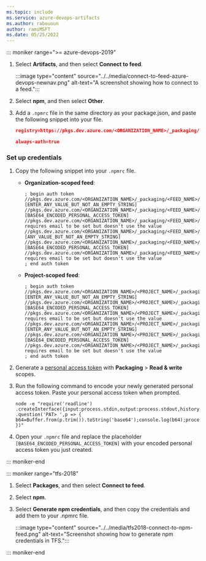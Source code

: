 ```yaml
---
ms.topic: include
ms.service: azure-devops-artifacts
ms.author: rabououn
author: ramiMSFT
ms.date: 05/25/2022
---
```


::: moniker range=">= azure-devops-2019"

1. Select **Artifacts**, and then select **Connect to feed**.

    :::image type="content" source="../../media/connect-to-feed-azure-devops-newnav.png" alt-text="A screenshot showing how to connect to a feed.":::

1. Select **npm**, and then select **Other**.

1. Add a `.npmrc` file in the same directory as your package.json, and paste the following snippet into your file.

    ```JSON
    registry=https://pkgs.dev.azure.com/<ORGANIZATION_NAME>/_packaging/<FEED_NAME>/npm/registry/
    
    always-auth=true
    ```

### Set up credentials

1. Copy the following snippet into your `.npmrc` file.

    - **Organization-scoped feed**:

        ```Command
        ; begin auth token
        //pkgs.dev.azure.com/<ORGANIZATION_NAME>/_packaging/<FEED_NAME>/npm/registry/:username=[ENTER_ANY_VALUE_BUT_NOT_AN_EMPTY_STRING]
        //pkgs.dev.azure.com/<ORGANIZATION_NAME>/_packaging/<FEED_NAME>/npm/registry/:_password=[BASE64_ENCODED_PERSONAL_ACCESS_TOKEN]
        //pkgs.dev.azure.com/<ORGANIZATION_NAME>/_packaging/<FEED_NAME>/npm/registry/:email=npm requires email to be set but doesn't use the value
        //pkgs.dev.azure.com/<ORGANIZATION_NAME>/_packaging/<FEED_NAME>/npm/:username=[ANY_VALUE_BUT_NOT_AN_EMPTY_STRING]
        //pkgs.dev.azure.com/<ORGANIZATION_NAME>/_packaging/<FEED_NAME>/npm/:_password=[BASE64_ENCODED_PERSONAL_ACCESS_TOKEN]
        //pkgs.dev.azure.com/<ORGANIZATION_NAME>/_packaging/<FEED_NAME>/npm/:email=npm requires email to be set but doesn't use the value
        ; end auth token
        ```

    - **Project-scoped feed**:

        ```Command
        ; begin auth token
        //pkgs.dev.azure.com/<ORGANIZATION_NAME>/<PROJECT_NAME>/_packaging/<FEED_NAME>/npm/registry/:username=[ENTER_ANY_VALUE_BUT_NOT_AN_EMPTY_STRING]
        //pkgs.dev.azure.com/<ORGANIZATION_NAME>/<PROJECT_NAME>/_packaging/<FEED_NAME>/npm/registry/:_password=[BASE64_ENCODED_PERSONAL_ACCESS_TOKEN]
        //pkgs.dev.azure.com/<ORGANIZATION_NAME>/<PROJECT_NAME>/_packaging/<FEED_NAME>/npm/registry/:email=npm requires email to be set but doesn't use the value
        //pkgs.dev.azure.com/<ORGANIZATION_NAME>/<PROJECT_NAME>/_packaging/<FEED_NAME>/npm/:username=[ENTER_ANY_VALUE_BUT_NOT_AN_EMPTY_STRING]
        //pkgs.dev.azure.com/<ORGANIZATION_NAME>/<PROJECT_NAME>/_packaging/<FEED_NAME>/npm/:_password=[BASE64_ENCODED_PERSONAL_ACCESS_TOKEN]
        //pkgs.dev.azure.com/<ORGANIZATION_NAME>/<PROJECT_NAME>/_packaging/<FEED_NAME>/npm/:email=npm requires email to be set but doesn't use the value
        ; end auth token
        ```

1. Generate a [personal access token](../../../organizations/accounts/use-personal-access-tokens-to-authenticate.md) with **Packaging** > **Read & write** scopes.

1. Run the following command to encode your newly generated personal access token. Paste your personal access token when prompted.

    ```Command
    node -e "require('readline') .createInterface({input:process.stdin,output:process.stdout,historySize:0}) .question('PAT> ',p => { b64=Buffer.from(p.trim()).toString('base64');console.log(b64);process.exit(); })"
    ```

1. Open your `.npmrc` file and replace the placeholder `[BASE64_ENCODED_PERSONAL_ACCESS_TOKEN]` with your encoded personal access token you just created.

::: moniker-end

::: moniker range="tfs-2018"

1. Select **Packages**, and then select **Connect to feed**.

1. Select **npm**.

1. Select **Generate npm credentials**, and then copy the credentials and add them to your .npmrc file.

    :::image type="content" source="../../media/tfs2018-connect-to-npm-feed.png" alt-text="Screenshot showing how to generate npm credentials in TFS.":::

::: moniker-end